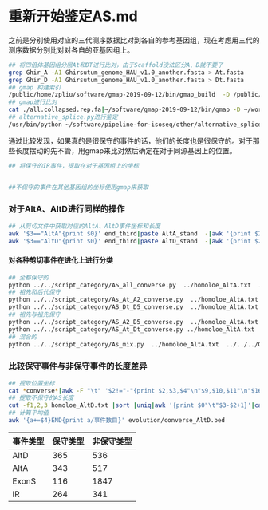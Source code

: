 # 重新开始鉴定AS.md

之前是分别使用对应的三代测序数据比对到各自的参考基因组，现在考虑用三代的测序数据分别比对对各自的亚基因组上。

```bash
## 将四倍体基因组分层At和DT进行比对，由于Scaffold没法区分A、D就不要了
grep Ghir_A -A1 Ghirsutum_genome_HAU_v1.0_another.fasta > At.fasta
grep Ghir_D -A1 Ghirsutum_genome_HAU_v1.0_another.fasta > Dt.fasta
## gmap 构建索引
/public/home/zpliu/software/gmap-2019-09-12/bin/gmap_build  -D /public/home/zpliu/work/Alternative/data/gmap_build -d Ghirsutum_Dt  /public/home/zpliu/work/Alternative/data/Ghirsutum_genome_HAU_v1.0/Dt.fasta &
## gmap进行比对
cat ./all.collapsed.rep.fa|~/software/gmap-2019-09-12/bin/gmap -D ~/work/Alternative/data/gmap_build/Ghirsutum_At/   -d  Ghirsutum_At   -f 3 -t 10 -n 1 --min-trimmed-coverage=0.85 --min-identity=0.85 -p 1 -e   >A2_At.gtf
## alternative_splice.py进行鉴定
/usr/bin/python ~/software/pipeline-for-isoseq/other/alternative_splice.py -i ./D5_Dt.gff -g ~/work/Alternative/data/Ghirsutum_genome_HAU_v1.0/Ghirsutum_gene_model_motify_Dt.gtf  -f ~/work/Alternative/data/Ghirsutum_genome_HAU_v1.0/Dt.fasta  -as -ats T -os -t exon -o ./alter_ten -op
```

通过比较发现，如果真的是很保守的事件的话，他们的长度也是很保守的。对于那些长度摆动的先不管，用gmap来比对然后确定在对于同源基因上的位置。

```bash
## 将保守的IR事件，提取在对于基因组上的坐标


##不保守的事件在其他基因组的坐标使用gmap来获取
```



### 对于AltA、AltD进行同样的操作

```bash
## 从剪切文件中获取对应的AltA、AltD事件坐标和长度
awk '$3=="AltA"{print $0}' end_third|paste AltA_stand  -|awk '{print $2"\t"$5"\t"$6"\t"$1"\t"$3"\t-\t-\t-\t"$6-$5+1}' >AltA_static.txt 
awk '$3=="AltD"{print $0}' end_third|paste AltD_stand  -|awk '{print $2"\t"$5"\t"$6"\t"$1"\t"$3"\t-\t-\t-\t"$6-$5+1}' >AltD_static.txt 
```



#### 对各种剪切事件在进化上进行分类

```bash
## 全都保守的
python ../../script_category/AS_all_converse.py  ../homoloe_AltA.txt  ../../../GhDt_Gr_GhAt_Ga_end_noScaffold  all_converse_AltA.txt 
## 祖先和后代保守
python ../../script_category/As_At_A2_converse.py  ../homoloe_AltA.txt  ../../../GhDt_Gr_GhAt_Ga_end_noScaffold At_A2_converse_AltA.txt
python ../../script_category/AS_Dt_D5_converse.py  ../homoloe_AltA.txt  ../../../GhDt_Gr_GhAt_Ga_end_noScaffold Dt_D5_converse_AltA.txt
## 祖先与祖先保守
python ../../script_category/AS_A2_D5_converse.py  ../homoloe_AltA.txt  ../../../GhDt_Gr_GhAt_Ga_end_noScaffold A2_D5_converse_AltA.txt
python ../../script_category/AS_At_Dt_converse.py ../homoloe_AltA.txt  ../../../GhDt_Gr_GhAt_Ga_end_noScaffold At_Dt_converse_AltA.txt
## 混合的
python ../../script_category/As_mix.py  ../homoloe_AltA.txt  ../../../GhDt_Gr_GhAt_Ga_end_noScaffold mix_AltA.txt
```



### 比较保守事件与非保守事件的长度差异

```bash
## 提取位置坐标
cat *converse*|awk -F "\t" '$2!="-"{print $2,$3,$4"\n"$9,$10,$11"\n"$16,$17,$18"\n"$23,$24,$25}' OFS="\t"|awk '$1~/[A-Za-z]/{print $0"\t"$3-$2+1}'|sort |uniq >converse.bed
## 提取不保守的AS长度
cut -f1,2,3 homoloe_AltD.txt |sort |uniq|awk '{print $0"\t"$3-$2+1}'|cat - evolution/converse_AltD.bed |sort |uniq -u >noConverse_AltD.bed
## 计算平均值 
awk '{a+=$4}END{print a/事件数目}' evolution/converse_AltD.bed
```



| 事件类型 | 保守类型 | 非保守类型 |
| -------- | -------- | ---------- |
| AltD     | 365      | 536        |
| AltA     | 343      | 517        |
| ExonS    | 116      | 1847       |
| IR       | 264      | 341        |



